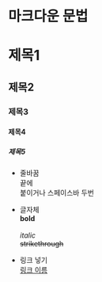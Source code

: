 # 마크다운 문법

# 제목1
## 제목2
### 제목3
#### 제목4
##### 제목5

* 줄바꿈  
끝에 <br> 붙이거나   스페이스바 두번

* 글자체  
**bold**<br>  
_italic_  
~~strikethrough~~  

* 링크 넣기  
[링크 이름](www.naver.com)
